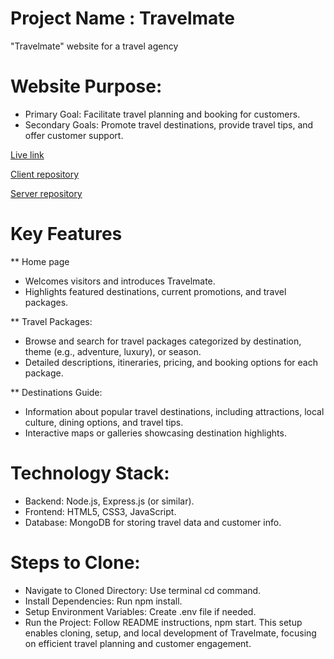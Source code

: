 
# Project Name : Travelmate 
"Travelmate" website for a travel agency 

#  Website Purpose:

* Primary Goal: Facilitate travel planning and booking for customers.
* Secondary Goals: Promote travel destinations, provide travel tips, and offer customer support.

[Live link](http://www.yourprojectdemo.com)

[Client repository](https://github.com/jubaer131/travelmate-client-side-10.git)

[Server repository](https://github.com/jubaer131/travelmate-server-side-10.git)

# Key Features 
** Home page

* Welcomes visitors and introduces Travelmate.
* Highlights featured destinations, current promotions, and travel packages.

**  Travel Packages:

* Browse and search for travel packages categorized by destination, theme (e.g., adventure, luxury), or season.
* Detailed descriptions, itineraries, pricing, and booking options for each package.

** Destinations Guide:

* Information about popular travel destinations, including attractions, local culture, dining options, and travel tips.
* Interactive maps or galleries showcasing destination highlights.
  
# Technology Stack:

* Backend: Node.js, Express.js (or similar).
* Frontend: HTML5, CSS3, JavaScript.
* Database: MongoDB for storing travel data and customer info.

# Steps to Clone:

* Navigate to Cloned Directory: Use terminal cd command.
* Install Dependencies: Run npm install.
* Setup Environment Variables: Create .env file if needed.
* Run the Project: Follow README instructions, npm start.
 This setup enables cloning, setup, and local development of Travelmate, focusing on efficient travel planning and customer engagement.



